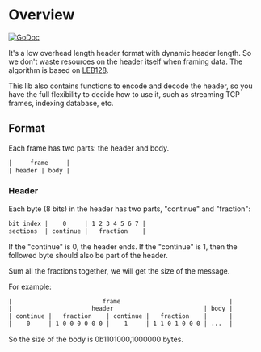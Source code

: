 # Overview

[![GoDoc](https://godoc.org/github.com/ysmood/byframe?status.svg)](https://pkg.go.dev/github.com/ysmood/byframe?tab=doc)

It's a low overhead length header format with dynamic header length.
So we don't waste resources on the header itself when framing data.
The algorithm is based on [LEB128](https://en.wikipedia.org/wiki/LEB128).

This lib also contains functions to encode and decode the header,
so you have the full flexibility to decide how to use it,
such as streaming TCP frames, indexing database, etc.

## Format

Each frame has two parts: the header and body.

```txt
|     frame     |
| header | body |
```

### Header

Each byte (8 bits) in the header has two parts, "continue" and "fraction":

```txt
bit index |    0     | 1 2 3 4 5 6 7 |
sections  | continue |   fraction    |
```

If the "continue" is 0, the header ends.
If the "continue" is 1, then the followed byte should also be part of the header.

Sum all the fractions together, we will get the size of the message.

For example:

```txt
|                         frame                              |
|                      header                         | body |
| continue |   fraction    | continue |   fraction    |      |
|    0     | 1 0 0 0 0 0 0 |    1     | 1 1 0 1 0 0 0 | ...  |
```

So the size of the body is 0b1101000,1000000 bytes.

